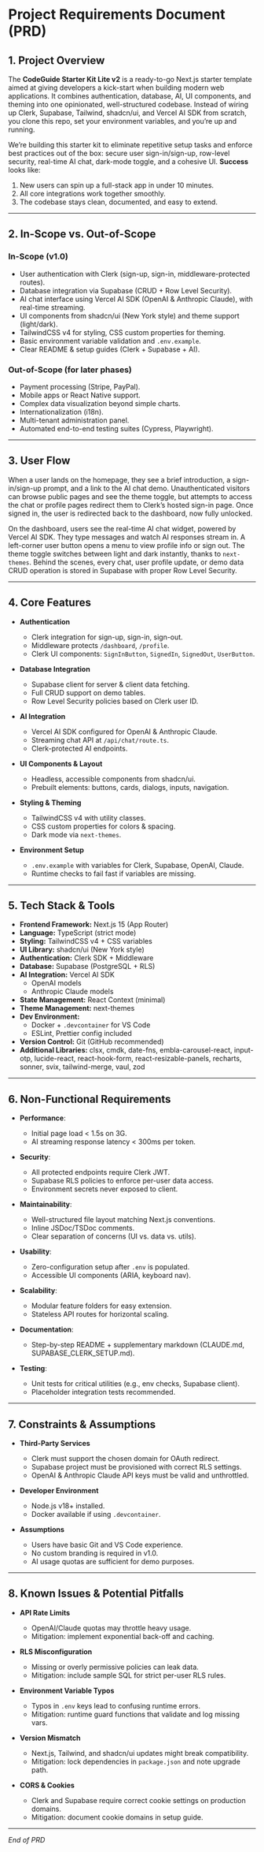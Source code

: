 # Project Requirements Document (PRD)

## 1. Project Overview

The **CodeGuide Starter Kit Lite v2** is a ready-to-go Next.js starter template aimed at giving developers a kick-start when building modern web applications. It combines authentication, database, AI, UI components, and theming into one opinionated, well-structured codebase. Instead of wiring up Clerk, Supabase, Tailwind, shadcn/ui, and Vercel AI SDK from scratch, you clone this repo, set your environment variables, and you’re up and running.

We’re building this starter kit to eliminate repetitive setup tasks and enforce best practices out of the box: secure user sign-in/sign-up, row-level security, real-time AI chat, dark-mode toggle, and a cohesive UI. **Success** looks like:  
1. New users can spin up a full-stack app in under 10 minutes.  
2. All core integrations work together smoothly.  
3. The codebase stays clean, documented, and easy to extend.

---

## 2. In-Scope vs. Out-of-Scope

### In-Scope (v1.0)
- User authentication with Clerk (sign-up, sign-in, middleware-protected routes).  
- Database integration via Supabase (CRUD + Row Level Security).  
- AI chat interface using Vercel AI SDK (OpenAI & Anthropic Claude), with real-time streaming.  
- UI components from shadcn/ui (New York style) and theme support (light/dark).  
- TailwindCSS v4 for styling, CSS custom properties for theming.  
- Basic environment variable validation and `.env.example`.  
- Clear README & setup guides (Clerk + Supabase + AI).  

### Out-of-Scope (for later phases)
- Payment processing (Stripe, PayPal).  
- Mobile apps or React Native support.  
- Complex data visualization beyond simple charts.  
- Internationalization (i18n).  
- Multi-tenant administration panel.  
- Automated end-to-end testing suites (Cypress, Playwright).  

---

## 3. User Flow

When a user lands on the homepage, they see a brief introduction, a sign-in/sign-up prompt, and a link to the AI chat demo. Unauthenticated visitors can browse public pages and see the theme toggle, but attempts to access the chat or profile pages redirect them to Clerk’s hosted sign-in page. Once signed in, the user is redirected back to the dashboard, now fully unlocked.

On the dashboard, users see the real-time AI chat widget, powered by Vercel AI SDK. They type messages and watch AI responses stream in. A left-corner user button opens a menu to view profile info or sign out. The theme toggle switches between light and dark instantly, thanks to `next-themes`. Behind the scenes, every chat, user profile update, or demo data CRUD operation is stored in Supabase with proper Row Level Security.

---

## 4. Core Features

- **Authentication**  
  - Clerk integration for sign-up, sign-in, sign-out.  
  - Middleware protects `/dashboard`, `/profile`.  
  - Clerk UI components: `SignInButton`, `SignedIn`, `SignedOut`, `UserButton`.  

- **Database Integration**  
  - Supabase client for server & client data fetching.  
  - Full CRUD support on demo tables.  
  - Row Level Security policies based on Clerk user ID.  

- **AI Integration**  
  - Vercel AI SDK configured for OpenAI & Anthropic Claude.  
  - Streaming chat API at `/api/chat/route.ts`.  
  - Clerk-protected AI endpoints.  

- **UI Components & Layout**  
  - Headless, accessible components from shadcn/ui.  
  - Prebuilt elements: buttons, cards, dialogs, inputs, navigation.  

- **Styling & Theming**  
  - TailwindCSS v4 with utility classes.  
  - CSS custom properties for colors & spacing.  
  - Dark mode via `next-themes`.  

- **Environment Setup**  
  - `.env.example` with variables for Clerk, Supabase, OpenAI, Claude.  
  - Runtime checks to fail fast if variables are missing.  

---

## 5. Tech Stack & Tools

- **Frontend Framework:** Next.js 15 (App Router)  
- **Language:** TypeScript (strict mode)  
- **Styling:** TailwindCSS v4 + CSS variables  
- **UI Library:** shadcn/ui (New York style)  
- **Authentication:** Clerk SDK + Middleware  
- **Database:** Supabase (PostgreSQL + RLS)  
- **AI Integration:** Vercel AI SDK  
  - OpenAI models  
  - Anthropic Claude models  
- **State Management:** React Context (minimal)  
- **Theme Management:** next-themes  
- **Dev Environment:**  
  - Docker + `.devcontainer` for VS Code  
  - ESLint, Prettier config included  
- **Version Control:** Git (GitHub recommended)  
- **Additional Libraries:** clsx, cmdk, date-fns, embla-carousel-react, input-otp, lucide-react, react-hook-form, react-resizable-panels, recharts, sonner, svix, tailwind-merge, vaul, zod  

---

## 6. Non-Functional Requirements

- **Performance**:  
  - Initial page load < 1.5s on 3G.  
  - AI streaming response latency < 300ms per token.  

- **Security**:  
  - All protected endpoints require Clerk JWT.  
  - Supabase RLS policies to enforce per-user data access.  
  - Environment secrets never exposed to client.  

- **Maintainability**:  
  - Well-structured file layout matching Next.js conventions.  
  - Inline JSDoc/TSDoc comments.  
  - Clear separation of concerns (UI vs. data vs. utils).  

- **Usability**:  
  - Zero-configuration setup after `.env` is populated.  
  - Accessible UI components (ARIA, keyboard nav).  

- **Scalability**:  
  - Modular feature folders for easy extension.  
  - Stateless API routes for horizontal scaling.  

- **Documentation**:  
  - Step-by-step README + supplementary markdown (CLAUDE.md, SUPABASE_CLERK_SETUP.md).  

- **Testing**:  
  - Unit tests for critical utilities (e.g., env checks, Supabase client).  
  - Placeholder integration tests recommended.  

---

## 7. Constraints & Assumptions

- **Third-Party Services**  
  - Clerk must support the chosen domain for OAuth redirect.  
  - Supabase project must be provisioned with correct RLS settings.  
  - OpenAI & Anthropic Claude API keys must be valid and unthrottled.  

- **Developer Environment**  
  - Node.js v18+ installed.  
  - Docker available if using `.devcontainer`.  

- **Assumptions**  
  - Users have basic Git and VS Code experience.  
  - No custom branding is required in v1.0.  
  - AI usage quotas are sufficient for demo purposes.  

---

## 8. Known Issues & Potential Pitfalls

- **API Rate Limits**  
  - OpenAI/Claude quotas may throttle heavy usage.  
  - Mitigation: implement exponential back-off and caching.  

- **RLS Misconfiguration**  
  - Missing or overly permissive policies can leak data.  
  - Mitigation: include sample SQL for strict per-user RLS rules.  

- **Environment Variable Typos**  
  - Typos in `.env` keys lead to confusing runtime errors.  
  - Mitigation: runtime guard functions that validate and log missing vars.  

- **Version Mismatch**  
  - Next.js, Tailwind, and shadcn/ui updates might break compatibility.  
  - Mitigation: lock dependencies in `package.json` and note upgrade path.  

- **CORS & Cookies**  
  - Clerk and Supabase require correct cookie settings on production domains.  
  - Mitigation: document cookie domains in setup guide.  

---

*End of PRD*